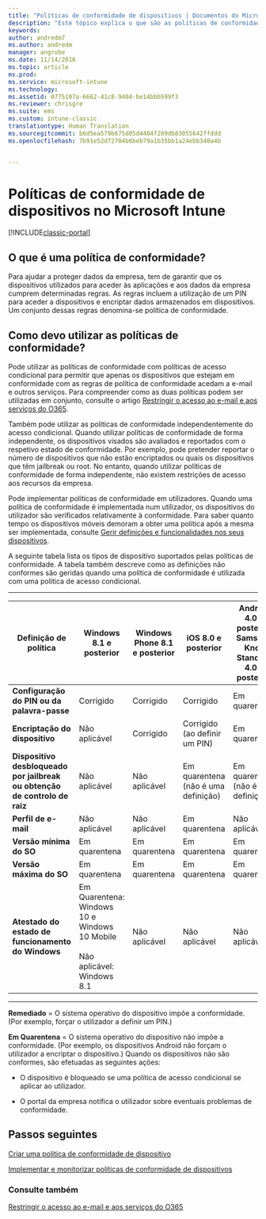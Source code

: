 ```yaml
---
title: "Políticas de conformidade de dispositivos | Documentos do Microsoft"
description: "Este tópico explica o que são as políticas de conformidade do dispositivo e como funcionam."
keywords: 
author: andredm7
ms.author: andredm
manager: angrobe
ms.date: 11/14/2016
ms.topic: article
ms.prod: 
ms.service: microsoft-intune
ms.technology: 
ms.assetid: 0775107a-6662-41c8-9404-be14bbb599f3
ms.reviewer: chrisgre
ms.suite: ems
ms.custom: intune-classic
translationtype: Human Translation
ms.sourcegitcommit: b6d5ea579b675d85d4404f289db83055642ffddd
ms.openlocfilehash: 7b91e52d72704b6beb79a1b35bb1a24ebb340a4b


---
```


# <a name="device-compliance-policies-in-microsoft-intune"></a>Políticas de conformidade de dispositivos no Microsoft Intune

[!INCLUDE[classic-portal](../includes/classic-portal.md)]

## <a name="what-is-a-compliance-policy"></a>O que é uma política de conformidade?
Para ajudar a proteger dados da empresa, tem de garantir que os dispositivos utilizados para aceder às aplicações e aos dados da empresa cumprem determinadas regras. As regras incluem a utilização de um PIN para aceder a dispositivos e encriptar dados armazenados em dispositivos. Um conjunto dessas regras denomina-se política de conformidade.

## <a name="how-should-i-use-compliance-policies"></a>Como devo utilizar as políticas de conformidade?
Pode utilizar as políticas de conformidade com políticas de acesso condicional para permitir que apenas os dispositivos que estejam em conformidade com as regras de política de conformidade acedam a e-mail e outros serviços. Para compreender como as duas políticas podem ser utilizadas em conjunto, consulte o artigo [Restringir o acesso ao e-mail e aos serviços do O365](restrict-access-to-email-and-o365-services-with-microsoft-intune.md).

Também pode utilizar as políticas de conformidade independentemente do acesso condicional. Quando utilizar políticas de conformidade de forma independente, os dispositivos visados são avaliados e reportados com o respetivo estado de conformidade. Por exemplo, pode pretender reportar o número de dispositivos que não estão encriptados ou quais os dispositivos que têm jailbreak ou root. No entanto, quando utilizar políticas de conformidade de forma independente, não existem restrições de acesso aos recursos da empresa.

Pode implementar políticas de conformidade em utilizadores. Quando uma política de conformidade é implementada num utilizador, os dispositivos do utilizador são verificados relativamente à conformidade.
Para saber quanto tempo os dispositivos móveis demoram a obter uma política após a mesma ser implementada, consulte [Gerir definições e funcionalidades nos seus dispositivos](https://docs.microsoft.com/en-us/intune/deploy-use/manage-settings-and-features-on-your-devices-with-microsoft-intune-policies#frequently-asked-questions-about-intune-policies).

A seguinte tabela lista os tipos de dispositivo suportados pelas políticas de conformidade. A tabela também descreve como as definições não conformes são geridas quando uma política de conformidade é utilizada com uma política de acesso condicional.

-----------------------------

|Definição de política| Windows 8.1 e posterior| Windows Phone 8.1 e posterior| iOS 8.0 e posterior|Android 4.0 e posterior<br/>Samsung Knox Standard 4.0 e posterior|
|-----|----|----|----|----|
|**Configuração do PIN ou da palavra-passe** |Corrigido|Corrigido|Corrigido|Em quarentena|
|**Encriptação do dispositivo**|Não aplicável|Corrigido|Corrigido (ao definir um PIN)|Em quarentena|
|**Dispositivo desbloqueado por jailbreak ou obtenção de controlo de raiz**|Não aplicável|Não aplicável|Em quarentena (não é uma definição)|Em quarentena (não é uma definição)|
|**Perfil de e-mail**|Não aplicável|Não aplicável|Em quarentena|Não aplicável|
|**Versão mínima do SO**|Em quarentena|Em quarentena|Em quarentena|Em quarentena|
|**Versão máxima do SO**|Em quarentena|Em quarentena|Em quarentena|Em quarentena|
|**Atestado do estado de funcionamento do Windows**|Em Quarentena: Windows 10 e Windows 10 Mobile<br /><br />Não aplicável: Windows 8.1|Não aplicável|Não aplicável|Não aplicável|

------------------------------

**Remediado** = O sistema operativo do dispositivo impõe a conformidade. (Por exemplo, forçar o utilizador a definir um PIN.)

**Em Quarentena** = O sistema operativo do dispositivo não impõe a conformidade. (Por exemplo, os dispositivos Android não forçam o utilizador a encriptar o dispositivo.) Quando os dispositivos não são conformes, são efetuadas as seguintes ações:

-   O dispositivo é bloqueado se uma política de acesso condicional se aplicar ao utilizador.

-   O portal da empresa notifica o utilizador sobre eventuais problemas de conformidade.

## <a name="next-steps"></a>Passos seguintes
[Criar uma política de conformidade de dispositivo](create-a-device-compliance-policy-in-microsoft-intune.md)

[Implementar e monitorizar políticas de conformidade de dispositivos](deploy-and-monitor-a-device-compliance-policy-in-microsoft-intune.md)

### <a name="see-also"></a>Consulte também
[Restringir o acesso ao e-mail e aos serviços do O365](restrict-access-to-email-and-o365-services-with-microsoft-intune.md)



<!--HONumber=Dec16_HO2-->


